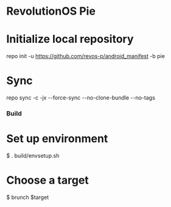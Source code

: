 # RevolutionOS Pie #


# Initialize local repository
repo init -u https://github.com/revos-p/android_manifest -b pie

# Sync
repo sync -c -jx --force-sync --no-clone-bundle --no-tags


### Build ###


# Set up environment
$ . build/envsetup.sh

# Choose a target
$ brunch $target
